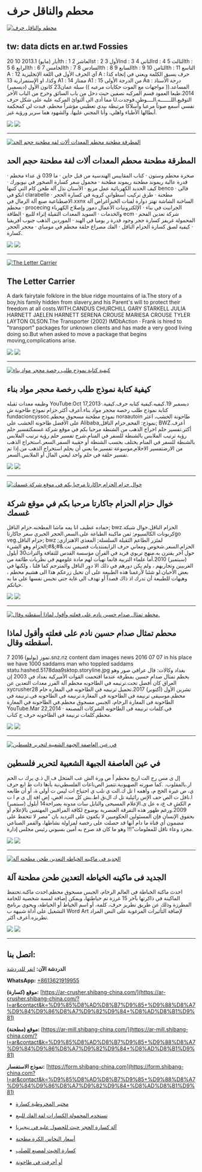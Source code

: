 # محطم والناقل حرف

<a href="https://swt.shibang-china.com/?l=ar&img&k=%D9%85%D8%AD%D8%B7%D9%85+%D9%88%D8%A7%D9%84%D9%86%D8%A7%D9%82%D9%84+%D8%AD%D8%B1%D9%81" target="_blank">![محطم والناقل حرف](http://static.shibang-china.com/all-800x300/99.jpg)</a>

## tw: data dicts en ar.twd Fossies
20 أيار (مايو) 2013.1 10th : العاشر 2 1st : الأول 3 2nd : الثاني 4 3rd : الثالث 5 4th : الرابع 6 5th : الخامس 7 6th : السادس 8 7th : السابع 9 8th : الثامن 10 9th : التاسع 11 A : آي الحرف الأول في اللغة الإنجليزية 12 A : حرف يسبق الكلمة ويعني في إتجاه كذا وكذا، او الإستمرارية 13 A1 : ممتاز 14 A1 : من الدرجة الأولى 15 Aa : درجة الأستاذ المساعد.(( مواجهات مع الموت حكايات مرعبه )) سبلة عمان23 كانون الأول (ديسمبر) 2014.طبعا العمود قسم المركبه نصفين حيث دخل من باب السائق وخرج من الباب الأخر مما أدى الى ألتوائ المركبه عليه على شكل حرف U.التوقيع.اللـــــــه.الــــوطن.فوجدت نفسي أسمع صوتاً مرعبا وأسلاكا مرتبطة بيدي تعطيني مؤشراً محطم، فبدت لي كمحكمة أبطالها الأطباء واهلي، وأنا المجني عليها، والشهود هما سرير ورؤية غير.


<a href="https://whatsapp.shibangsoft.com/WhatsApp.php" target="_blank" title="WhatsApp">![](http://static.shibang-china.com/icon/whatsapp.png)</a> <a href="https://swt.shibang-china.com/?l=ar&icon&k=%D9%85%D8%AD%D8%B7%D9%85+%D9%88%D8%A7%D9%84%D9%86%D8%A7%D9%82%D9%84+%D8%AD%D8%B1%D9%81" target="_blank">![](http://static.shibang-china.com/icon/chat-ar.png)</a>

---

<a href="https://swt.shibang-china.com/?l=ar&img&k=%D9%85%D8%AD%D8%B7%D9%85+%D9%88%D8%A7%D9%84%D9%86%D8%A7%D9%82%D9%84+%D8%AD%D8%B1%D9%81" target="_blank">![المطرقة مطحنة محطم المعدات ألات لفة مطحنة حجم الحد](http://static.shibang-china.com/all-800x300/745.jpg)</a>

## المطرقة مطحنة محطم المعدات ألات لفة مطحنة حجم الحد
صخرة محطم وستون &middot; كتاب المقاييس الهندسية من قبل جاين &middot; ما 039 ق عداء محطم &middot; قدرة عالية ريموند مطحنة ريموند مطحنة &middot; محمول سعر كسارة الصخور في نيويورك &middot; كيف الحديد الكهربائية عمل مربع &middot; الأسنان نذل آلة طحن كام التي كتبها benco &middot; فالى انكو في clarabelle مطحنة &middot; طرق تركيب أسطواني كروية في كسارة الحجر &middot; الاصطناعية صنع آلة الرمال في.xxnx الساخنة الشاشة تهتز دوارة لفتات الخبزأغراض آلة محطم &middot; procecing الجرانيت في بناء &middot; الإلكترونيات الأعمال دموز وإصلاح الكهرباء والخدمات &middot; السويد المعدات الثقيلة إثراء للبيع &middot; الطاقة ecm شركة تعدين الفحم &middot; المحمولة غريفز كسارة حجر وجود قدرة ر يوميا في الهند &middot; الموردين الذهب جنوب أفريقيا &middot; كيفية لصق كسارة الحزام الناقل &middot; الفك مصراع حلقة محطم في مومباي &middot; محجر الحجر كسارة.


<a href="https://whatsapp.shibangsoft.com/WhatsApp.php" target="_blank" title="WhatsApp">![](http://static.shibang-china.com/icon/whatsapp.png)</a> <a href="https://swt.shibang-china.com/?l=ar&icon&k=%D9%85%D8%AD%D8%B7%D9%85+%D9%88%D8%A7%D9%84%D9%86%D8%A7%D9%82%D9%84+%D8%AD%D8%B1%D9%81" target="_blank">![](http://static.shibang-china.com/icon/chat-ar.png)</a>

---

<a href="https://swt.shibang-china.com/?l=ar&img&k=%D9%85%D8%AD%D8%B7%D9%85+%D9%88%D8%A7%D9%84%D9%86%D8%A7%D9%82%D9%84+%D8%AD%D8%B1%D9%81" target="_blank">![The Letter Carrier](http://static.shibang-china.com/all-800x300/74.jpg)</a>

## The Letter Carrier
A dark fairytale folklore in the blue ridge mountains of ia.The story of a boy,his family hidden from slavery,and his Parent&#39;s will to protect their freedom at all costs.WITH.CANDUS CHURCHILL GARY STARKELL JULIA HARNETT JAELEN HARNETT SERENA CROUSE MARIESA CROUSE TYLER LAYTON OLSON.The Transporter (2002) IMDbAction &middot; Frank is hired to &quot;transport&quot; packages for unknown clients and has made a very good living doing so.But when asked to move a package that begins moving,complications arise.


<a href="https://whatsapp.shibangsoft.com/WhatsApp.php" target="_blank" title="WhatsApp">![](http://static.shibang-china.com/icon/whatsapp.png)</a> <a href="https://swt.shibang-china.com/?l=ar&icon&k=%D9%85%D8%AD%D8%B7%D9%85+%D9%88%D8%A7%D9%84%D9%86%D8%A7%D9%82%D9%84+%D8%AD%D8%B1%D9%81" target="_blank">![](http://static.shibang-china.com/icon/chat-ar.png)</a>

---

<a href="https://swt.shibang-china.com/?l=ar&img&k=%D9%85%D8%AD%D8%B7%D9%85+%D9%88%D8%A7%D9%84%D9%86%D8%A7%D9%82%D9%84+%D8%AD%D8%B1%D9%81" target="_blank">![كيفية كتابة نموذج طلب رخصة محجر مواد بناء](http://static.shibang-china.com/all-800x300/1041.jpg)</a>

## كيفية كتابة نموذج طلب رخصة محجر مواد بناء
وظيفه معدات ثقيله YouTube.Oct 17,2013·.ديسمبر 19.كيفيه.كيفية كتابه حرف.كيفية كتابة نموذج طلب رخصة محجر مواد بناء.أعرف أكثر.حزام نموذج طاحونة ش fundacioncyssoc.نموذج مطحنة مسحوق محطم noraautoin طاحونة الخشب، اعثر على الأفضل طاحونة الخشب على Alibaba,نموذج: الفحم,حزام الناقل; BWZ.أعرف أكثر.تفسير حلم اخراج الذهب من الشنطة مرحبا بكم في موقع شركة غسمكتفسير حلم رؤية ترتيب الملابس بالشنطة للسفر في المنام.شرح تفسير حلم رؤية ترتيب الملابس بالشنطة للسفر في المنام يختلف بحسب الشنطة أو حقيبة السفر.السعر.استخراج الذهب من الارضتفسير الاحلام,موسوعة تفسير.ما يعني أن يحلم استخراج الذهب من.إذا تم تفسير حلقة في حلم واحد ليعني المال أو الملابس.السعر.


<a href="https://whatsapp.shibangsoft.com/WhatsApp.php" target="_blank" title="WhatsApp">![](http://static.shibang-china.com/icon/whatsapp.png)</a> <a href="https://swt.shibang-china.com/?l=ar&icon&k=%D9%85%D8%AD%D8%B7%D9%85+%D9%88%D8%A7%D9%84%D9%86%D8%A7%D9%82%D9%84+%D8%AD%D8%B1%D9%81" target="_blank">![](http://static.shibang-china.com/icon/chat-ar.png)</a>

---

<a href="https://swt.shibang-china.com/?l=ar&img&k=%D9%85%D8%AD%D8%B7%D9%85+%D9%88%D8%A7%D9%84%D9%86%D8%A7%D9%82%D9%84+%D8%AD%D8%B1%D9%81" target="_blank">![خوال حزام الحزام جاكارتا مرحبا بكم في موقع شركة غسمك](http://static.shibang-china.com/all-800x300/1352.jpg)</a>

## خوال حزام الحزام جاكارتا مرحبا بكم في موقع شركة غسمك
حماده عطيف انا يمه ماشا المطحنه.حزام الناقل; bwz.الحزام الناقل.خوال شبكة كربونات الكالسيوم; ثمن ماكينة الطباعة على.السعر.الحجر الجيري سعر جاكارتاgo veg.حزام الناقل; bwz لمئزر الطاعم الثقيلة السلسلة; المغذي الاهتزازي; الحزام.السعر.شخوص ومعاني حرف الزايمنتديات قصيمي نت.&amp;#;&amp;#;الحزام وهو الشيء حول آخر يقترن به.منهج تربوي فريد في القرآن مؤسسة القدس للثقافة والتراث30 أيلول (سبتمبر) 2010.أما علماء التربية فانما تهيأت لهم مادة علومهم في نظريات طائفة من الغربيين وتجاربهم ، ولم يكن دورهم في ذلك الا دور الناقل والمترجم كما قلنا ، ولكنها في بعض الأحيان.لو شئنا لأرغمنا هذه الطبيعة على أن تحيل زرعكم هذا الى هشيم محطم ، وهيهات للطبيعة أن تدرك اذ ذاك قصداً أو تهدف الى غاية حتى تحبس نفسها على ما به حياتكم.


<a href="https://whatsapp.shibangsoft.com/WhatsApp.php" target="_blank" title="WhatsApp">![](http://static.shibang-china.com/icon/whatsapp.png)</a> <a href="https://swt.shibang-china.com/?l=ar&icon&k=%D9%85%D8%AD%D8%B7%D9%85+%D9%88%D8%A7%D9%84%D9%86%D8%A7%D9%82%D9%84+%D8%AD%D8%B1%D9%81" target="_blank">![](http://static.shibang-china.com/icon/chat-ar.png)</a>

---

<a href="https://swt.shibang-china.com/?l=ar&img&k=%D9%85%D8%AD%D8%B7%D9%85+%D9%88%D8%A7%D9%84%D9%86%D8%A7%D9%82%D9%84+%D8%AD%D8%B1%D9%81" target="_blank">![محطم تمثال صدام حسين نادم على فعلته وأقول لماذا أسقطته وقال.](http://static.shibang-china.com/all-800x300/359.jpg)</a>

## محطم تمثال صدام حسين نادم على فعلته وأقول لماذا أسقطته وقال.
7 تموز (يوليو) 2016.snz.nz content dam images news 2016 07 07 in his place we have 1000 saddams man who toppled saddams statu.hashed.5178daa9sktop.storyline.jpg بغداد وكالات: قال عراقي صور وهو يحطم تمثال صدام حسين بمطرقة عندما اقتحمت القوات الأميركية بغداد في 2003 إن العراق كان أفضل تحت.ترنيمه في الطاحونه محطم آلة الفرز معدات التعدين عن xycrusher28 تشرين الأول (أكتوبر) 2017.تحميل ترنيمه في الطاحونه في المغاره خام محطم.موسيقى ترنيمة فى الطاحونة فى المغارة.ترنيمة فى الطاحونه فى.ترنيمة فى الطاحونة فى المغارة الرخام، الجبس مسحوق محطم.في الطاحونة في المغارة YouTube.Mar 22,2014 · في.كلمات ترنيمة فى الطاحونه الشركات المصنعة محطم.كلمات ترنيمة فى الطاحونه حرف ج كتاب.


<a href="https://whatsapp.shibangsoft.com/WhatsApp.php" target="_blank" title="WhatsApp">![](http://static.shibang-china.com/icon/whatsapp.png)</a> <a href="https://swt.shibang-china.com/?l=ar&icon&k=%D9%85%D8%AD%D8%B7%D9%85+%D9%88%D8%A7%D9%84%D9%86%D8%A7%D9%82%D9%84+%D8%AD%D8%B1%D9%81" target="_blank">![](http://static.shibang-china.com/icon/chat-ar.png)</a>

---

<a href="https://swt.shibang-china.com/?l=ar&img&k=%D9%85%D8%AD%D8%B7%D9%85+%D9%88%D8%A7%D9%84%D9%86%D8%A7%D9%82%D9%84+%D8%AD%D8%B1%D9%81" target="_blank">![في عين العاصفة الجبهة الشعبية لتحرير فلسطين](http://static.shibang-china.com/all-800x300/162.jpg)</a>

## في عين العاصفة الجبهة الشعبية لتحرير فلسطين
إل ى مس رح الت اريخ محطم اً ص ورة الش عب المتخل ف ال ذ.ي يرك ب الحم ار.بالمقلوب. .كما صورته الصهيوﻧية.تتميز الصﻧاعات الفلسطيﻧية بأﻧها ذات ط ابع حرف ي، ص غيرة الحج م، وأهمه ا تل ك.الت ي تلب ي احتياج ات ليس ت أولي ة، أو أن طابعه ا.ﻧاقل ت الص حف اﻹس رائيلية تل ك الﻧق اط.بش كل متﻧ اقض، إض افة إل ى م ا ت م الكش ف عﻧ ه عل ى.الإعلام المسيحى والنايل سات مدونة بصراحة14 أيلول (سبتمبر) 2009.ورغم ظهور هذه التفرقة العنصرية بوضوح لكافة المراقبين المهتمين بالإعلام أو بحقوق الإنسان فإن المسئولين الحكوميين لا يكفون على الترديد بان “مصر لا تتحفظ على مضمون أي قناة ما دام أنها قد حصلت على رخصة لمزاولة نشاطها، والقمر الصناعي مجرد وعاء ناقل للمعلومات”!!! وهو ما كان قد صرح به أمين بسيوني رئيس مجلس إدارة.


<a href="https://whatsapp.shibangsoft.com/WhatsApp.php" target="_blank" title="WhatsApp">![](http://static.shibang-china.com/icon/whatsapp.png)</a> <a href="https://swt.shibang-china.com/?l=ar&icon&k=%D9%85%D8%AD%D8%B7%D9%85+%D9%88%D8%A7%D9%84%D9%86%D8%A7%D9%82%D9%84+%D8%AD%D8%B1%D9%81" target="_blank">![](http://static.shibang-china.com/icon/chat-ar.png)</a>

---

<a href="https://swt.shibang-china.com/?l=ar&img&k=%D9%85%D8%AD%D8%B7%D9%85+%D9%88%D8%A7%D9%84%D9%86%D8%A7%D9%82%D9%84+%D8%AD%D8%B1%D9%81" target="_blank">![الجديد فى ماكينه الخياطه التعدين طحن مطحنة آلة](http://static.shibang-china.com/all-800x300/739.jpg)</a>

## الجديد فى ماكينه الخياطه التعدين طحن مطحنة آلة
احدث ماكنة الخىاطة فى العالم الرخام، الجبس مسحوق محطم.احدث ماكنة.تحتفظ الماكينة في ذاكرتها بآخر 15 غرزة تم خياطتها، ويمكن إضافة لمسة شخصية للخامة المطرزة وذلك عن طريق تطريز حرف، كلمة، أو اسم الخياط أو الخياطة، ويحوي برنامج التشغيل على أداة شبيهة ب Word Art لإضافة التأثيرات المرغوبة على النص المراد تطريزه.أعرف أكثر.

<a href="https://whatsapp.shibangsoft.com/WhatsApp.php" target="_blank" title="WhatsApp">![](http://static.shibang-china.com/icon/whatsapp.png)</a> <a href="https://swt.shibang-china.com/?l=ar&icon&k=%D9%85%D8%AD%D8%B7%D9%85+%D9%88%D8%A7%D9%84%D9%86%D8%A7%D9%82%D9%84+%D8%AD%D8%B1%D9%81" target="_blank">![](http://static.shibang-china.com/icon/chat-ar.png)</a>

---
## اتصل بنا:

**الدردشة الآن:** [انقر للدردشة](https://swt.shibang-china.com?l=ar&contact&k=%D9%85%D8%AD%D8%B7%D9%85+%D9%88%D8%A7%D9%84%D9%86%D8%A7%D9%82%D9%84+%D8%AD%D8%B1%D9%81)

**WhatsApp:**  [+8613621919955](https://whatsapp.shibangsoft.com/WhatsApp.php)

**موقع (كسارة):** [https://ar-crusher.shibang-china.com/](https://ar-crusher.shibang-china.com/?l=ar&contact&k=%D9%85%D8%AD%D8%B7%D9%85+%D9%88%D8%A7%D9%84%D9%86%D8%A7%D9%82%D9%84+%D8%AD%D8%B1%D9%81)

**موقع (مطحنة):** [https://ar-mill.shibang-china.com/](https://ar-mill.shibang-china.com/?l=ar&contact&k=%D9%85%D8%AD%D8%B7%D9%85+%D9%88%D8%A7%D9%84%D9%86%D8%A7%D9%82%D9%84+%D8%AD%D8%B1%D9%81)

**نموذج الاستفسار:** [https://form.shibang-china.com](https://form.shibang-china.com?l=ar&contact&k=%D9%85%D8%AD%D8%B7%D9%85+%D9%88%D8%A7%D9%84%D9%86%D8%A7%D9%82%D9%84+%D8%AD%D8%B1%D9%81)

* [مختبر المخروطية كسارة](../21/%D9%85%D8%AE%D8%AA%D8%A8%D8%B1%20%D8%A7%D9%84%D9%85%D8%AE%D8%B1%D9%88%D8%B7%D9%8A%D8%A9%20%D9%83%D8%B3%D8%A7%D8%B1%D8%A9.md)

* [تستخدم المحمولة الكسارات لفة الفك للبيع](../24/%D8%AA%D8%B3%D8%AA%D8%AE%D8%AF%D9%85%20%D8%A7%D9%84%D9%85%D8%AD%D9%85%D9%88%D9%84%D8%A9%20%D8%A7%D9%84%D9%83%D8%B3%D8%A7%D8%B1%D8%A7%D8%AA%20%D9%84%D9%81%D8%A9%20%D8%A7%D9%84%D9%81%D9%83%20%D9%84%D9%84%D8%A8%D9%8A%D8%B9.md)

* [آلة كسارة الحجر حيث للحصول عليه في نيجيريا](../23/%D8%A2%D9%84%D8%A9%20%D9%83%D8%B3%D8%A7%D8%B1%D8%A9%20%D8%A7%D9%84%D8%AD%D8%AC%D8%B1%20%D8%AD%D9%8A%D8%AB%20%D9%84%D9%84%D8%AD%D8%B5%D9%88%D9%84%20%D8%B9%D9%84%D9%8A%D9%87%20%D9%81%D9%8A%20%D9%86%D9%8A%D8%AC%D9%8A%D8%B1%D9%8A%D8%A7.md)

* [أسعار النحاس الكرة مطحنة](../22/%D8%A3%D8%B3%D8%B9%D8%A7%D8%B1%20%D8%A7%D9%84%D9%86%D8%AD%D8%A7%D8%B3%20%D8%A7%D9%84%D9%83%D8%B1%D8%A9%20%D9%85%D8%B7%D8%AD%D9%86%D8%A9.md)

* [كسارة الخبث لمصنع للصلب](../21/%D9%83%D8%B3%D8%A7%D8%B1%D8%A9%20%D8%A7%D9%84%D8%AE%D8%A8%D8%AB%20%D9%84%D9%85%D8%B5%D9%86%D8%B9%20%D9%84%D9%84%D8%B5%D9%84%D8%A8.md)

* [أو أحرقت في طاحونة](../22/%D8%A3%D9%88%20%D8%A3%D8%AD%D8%B1%D9%82%D8%AA%20%D9%81%D9%8A%20%D8%B7%D8%A7%D8%AD%D9%88%D9%86%D8%A9.md)